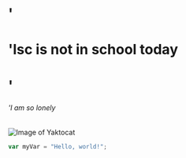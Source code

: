 # '<h1>'lsc is not in school today
# '<h6>'I am so lonely
![Image of Yaktocat](https://octodex.github.com/images/yaktocat.png)
``` javascript
var myVar = "Hello, world!";
```

